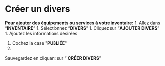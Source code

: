 # Créer un divers

**Pour ajouter des équipements ou services à votre inventaire:**
1. 
Allez dans “**INVENTAIRE**” 
1. 
Sélectionnez  “**DIVERS**”
1. 
Cliquez sur “**AJOUTER DIVERS**”
1. 
Ajoutez les informations désirées 
1. Cochez la case "**PUBLIÉE**"
1. 
Sauvegardez en cliquant sur “ **CRÉER DIVERS**”

